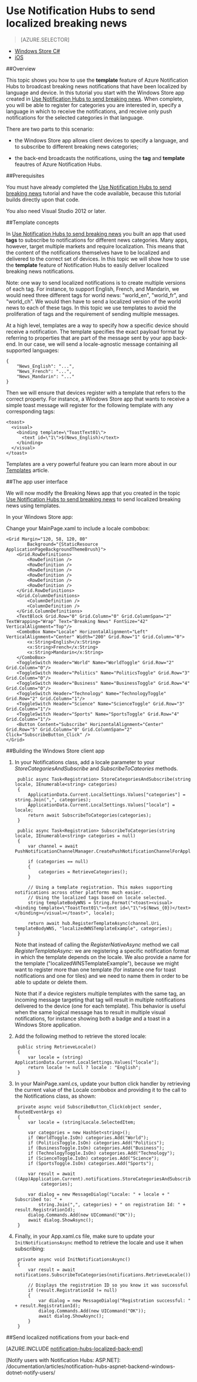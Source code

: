<properties
	pageTitle="Notification Hubs Localized Breaking News Tutorial"
	description="Learn how to use Azure Notification Hubs to send localized breaking news notifications."
	services="notification-hubs"
	documentationCenter="windows"
	authors="wesmc7777"
	manager="dwrede"
	editor=""/>

<tags
	ms.service="notification-hubs"
	ms.date="12/15/2015"
	wacn.date=""/>

# Use Notification Hubs to send localized breaking news

> [AZURE.SELECTOR]
- [Windows Store C#](/documentation/articles/notification-hubs-windows-store-dotnet-send-localized-breaking-news)
- [iOS](/documentation/articles/notification-hubs-ios-send-localized-breaking-news)

##Overview

This topic shows you how to use the **template** feature of Azure Notification Hubs to broadcast breaking news notifications that have been localized by language and device. In this tutorial you start with the Windows Store app created in [Use Notification Hubs to send breaking news]. When complete, you will be able to register for categories you are interested in, specify a language in which to receive the notifications, and receive only push notifications for the selected categories in that language.


There are two parts to this scenario:

- the Windows Store app allows client devices to specify a language, and to subscribe to different breaking news categories;

- the back-end broadcasts the notifications, using the **tag** and **template** feautres of Azure Notification Hubs.



##Prerequisites

You must have already completed the [Use Notification Hubs to send breaking news] tutorial and have the code available, because this tutorial builds directly upon that code.

You also need Visual Studio 2012 or later.


##Template concepts

In [Use Notification Hubs to send breaking news] you built an app that used **tags** to subscribe to notifications for different news categories.
Many apps, however, target multiple markets and require localization. This means that the content of the notifications themselves have to be localized and delivered to the correct set of devices.
In this topic we will show how to use the **template** feature of Notification Hubs to easily deliver localized breaking news notifications.

Note: one way to send localized notifications is to create multiple versions of each tag. For instance, to support English, French, and Mandarin, we would need three different tags for world news: "world_en", "world_fr", and "world_ch". We would then have to send a localized version of the world news to each of these tags. In this topic we use templates to avoid the proliferation of tags and the requirement of sending multiple messages.

At a high level, templates are a way to specify how a specific device should receive a notification. The template specifies the exact payload format by referring to properties that are part of the message sent by your app back-end. In our case, we will send a locale-agnostic message containing all supported languages:

	{
		"News_English": "...",
		"News_French": "...",
		"News_Mandarin": "..."
	}

Then we will ensure that devices register with a template that refers to the correct property. For instance, a Windows Store app that wants to receive a simple toast message will register for the following template with any corresponding tags:

	<toast>
	  <visual>
	    <binding template=\"ToastText01\">
	      <text id=\"1\">$(News_English)</text>
	    </binding>
	  </visual>
	</toast>



Templates are a very powerful feature you can learn more about in our [Templates](/documentation/articles/notification-hubs-templates) article. 


##The app user interface

We will now modify the Breaking News app that you created in the topic [Use Notification Hubs to send breaking news] to send localized breaking news using templates.

In your Windows Store app:

Change your MainPage.xaml to include a locale combobox:

	<Grid Margin="120, 58, 120, 80"  
			Background="{StaticResource ApplicationPageBackgroundThemeBrush}">
        <Grid.RowDefinitions>
            <RowDefinition />
            <RowDefinition />
            <RowDefinition />
            <RowDefinition />
            <RowDefinition />
            <RowDefinition />
        </Grid.RowDefinitions>
        <Grid.ColumnDefinitions>
            <ColumnDefinition />
            <ColumnDefinition />
        </Grid.ColumnDefinitions>
        <TextBlock Grid.Row="0" Grid.Column="0" Grid.ColumnSpan="2"  TextWrapping="Wrap" Text="Breaking News" FontSize="42" VerticalAlignment="Top"/>
        <ComboBox Name="Locale" HorizontalAlignment="Left" VerticalAlignment="Center" Width="200" Grid.Row="1" Grid.Column="0">
            <x:String>English</x:String>
            <x:String>French</x:String>
            <x:String>Mandarin</x:String>
        </ComboBox>
        <ToggleSwitch Header="World" Name="WorldToggle" Grid.Row="2" Grid.Column="0"/>
        <ToggleSwitch Header="Politics" Name="PoliticsToggle" Grid.Row="3" Grid.Column="0"/>
        <ToggleSwitch Header="Business" Name="BusinessToggle" Grid.Row="4" Grid.Column="0"/>
        <ToggleSwitch Header="Technology" Name="TechnologyToggle" Grid.Row="2" Grid.Column="1"/>
        <ToggleSwitch Header="Science" Name="ScienceToggle" Grid.Row="3" Grid.Column="1"/>
        <ToggleSwitch Header="Sports" Name="SportsToggle" Grid.Row="4" Grid.Column="1"/>
        <Button Content="Subscribe" HorizontalAlignment="Center" Grid.Row="5" Grid.Column="0" Grid.ColumnSpan="2" Click="SubscribeButton_Click" />
    </Grid>

##Building the Windows Store client app

1. In your Notifications class, add a locale parameter to your  *StoreCategoriesAndSubscribe* and *SubscribeToCateories* methods.

        public async Task<Registration> StoreCategoriesAndSubscribe(string locale, IEnumerable<string> categories)
        {
            ApplicationData.Current.LocalSettings.Values["categories"] = string.Join(",", categories);
            ApplicationData.Current.LocalSettings.Values["locale"] = locale;
            return await SubscribeToCategories(categories);
        }

        public async Task<Registration> SubscribeToCategories(string locale, IEnumerable<string> categories = null)
        {
            var channel = await PushNotificationChannelManager.CreatePushNotificationChannelForApplicationAsync();

            if (categories == null)
            {
                categories = RetrieveCategories();
            }

            // Using a template registration. This makes supporting notifications across other platforms much easier.
            // Using the localized tags based on locale selected.
            string templateBodyWNS = String.Format("<toast><visual><binding template=\"ToastText01\"><text id=\"1\">$(News_{0})</text></binding></visual></toast>", locale);

            return await hub.RegisterTemplateAsync(channel.Uri, templateBodyWNS, "localizedWNSTemplateExample", categories);
        }

	Note that instead of calling the *RegisterNativeAsync* method we call *RegisterTemplateAsync*: we are registering a specific notification format in which the template depends on the locale. We also provide a name for the template ("localizedWNSTemplateExample"), because we might want to register more than one template (for instance one for toast notifications and one for tiles) and we need to name them in order to be able to update or delete them.

	Note that if a device registers multiple templates with the same tag, an incoming message targeting that tag will result in multiple notifications delivered to the device (one for each template). This behavior is useful when the same logical message has to result in multiple visual notifications, for instance showing both a badge and a toast in a Windows Store application.

2. Add the following method to retrieve the stored locale:

		public string RetrieveLocale()
        {
            var locale = (string) ApplicationData.Current.LocalSettings.Values["locale"];
            return locale != null ? locale : "English";
        }

3. In your MainPage.xaml.cs, update your button click handler by retrieving the current value of the Locale <!-- deleted by customization combo box --><!-- keep by customization: begin --> combobox <!-- keep by customization: end --> and providing it to the call to the Notifications class, as shown:

        private async void SubscribeButton_Click(object sender, RoutedEventArgs e)
        {
            var locale = (string)Locale.SelectedItem;

            var categories = new HashSet<string>();
            if (WorldToggle.IsOn) categories.Add("World");
            if (PoliticsToggle.IsOn) categories.Add("Politics");
            if (BusinessToggle.IsOn) categories.Add("Business");
            if (TechnologyToggle.IsOn) categories.Add("Technology");
            if (ScienceToggle.IsOn) categories.Add("Science");
            if (SportsToggle.IsOn) categories.Add("Sports");

            var result = await ((App)Application.Current).notifications.StoreCategoriesAndSubscribe(locale,
				 categories);

            var dialog = new MessageDialog("Locale: " + locale + " Subscribed to: " + 
				string.Join(",", categories) + " on registration Id: " + result.RegistrationId);
            dialog.Commands.Add(new UICommand("OK"));
            await dialog.ShowAsync();
        }


4. Finally, in your App.xaml.cs file, make sure to update your `InitNotificationsAsync` method to retrieve the locale and use it when subscribing:

        private async void InitNotificationsAsync()
        {
            var result = await notifications.SubscribeToCategories(notifications.RetrieveLocale());

            // Displays the registration ID so you know it was successful
            if (result.RegistrationId != null)
            {
                var dialog = new MessageDialog("Registration successful: " + result.RegistrationId);
                dialog.Commands.Add(new UICommand("OK"));
                await dialog.ShowAsync();
            }
        }

##Send localized notifications from your back-end

<!-- deleted by customization
[AZURE.INCLUDE [notification-hubs-localized-back-end](../includes/notification-hubs-localized-back-end.md)]
-->
<!-- keep by customization: begin -->
[AZURE.INCLUDE [notification-hubs-localized-back-end](../includes/notification-hubs-localized-back-end)]
<!-- keep by customization: end -->






<!-- Anchors. -->
[Template concepts]: #concepts
[The app user interface]: #ui
[Building the Windows Store client app]: #building-client
[Send notifications from your back-end]: #send
[Next Steps]:#next-steps

<!-- Images. -->

<!-- URLs. -->
[Mobile Service]: /documentation/articles/mobile-services-javascript-backend-windows-store-dotnet-get-started
[Notify users with Notification Hubs: ASP.NET]: <!-- deleted by customization /documentation/articles/mobile-services-dotnet-backend-windows-store-dotnet-push-notifications-app-users-aspnet --><!-- keep by customization: begin --> /documentation/articles/notification-hubs-aspnet-backend-windows-dotnet-notify-users/ <!-- keep by customization: end -->
<!-- deleted by customization
[Notify users with Notification Hubs: Mobile Services]: /documentation/articles/mobile-services-dotnet-backend-windows-store-dotnet-push-notifications-app-users
[Use Notification Hubs to send breaking news]: /manage/services/notification-hubs/breaking-news-dotnet
-->
<!-- keep by customization: begin -->

[Notify users with Notification Hubs: Mobile Services]: /documentation/articles/mobile-services-dotnet-backend-windows-store-dotnet-push-notifications-app-users/

[Use Notification Hubs to send breaking news]: /documentation/articles/notification-hubs-windows-store-dotnet-send-breaking-news/

<!-- keep by customization: end -->

[Submit an app page]: http://go.microsoft.com/fwlink/p/?LinkID=266582
[My Applications]: http://go.microsoft.com/fwlink/p/?LinkId=262039
[Live SDK for Windows]: http://go.microsoft.com/fwlink/p/?LinkId=262253
[Get started with Mobile Services]: /documentation/articles/mobile-services-javascript-backend-windows-store-dotnet-get-started/#create-new-service
<!-- deleted by customization
[Get started with data]: /documentation/articles/mobile-services-javascript-backend-windows-store-dotnet-get-started-with-data-dotnet
[Get started with authentication]: /documentation/articles/mobile-services-javascript-backend-windows-store-dotnet-get-started-with-users-dotnet
[Get started with push notifications]: /documentation/articles/mobile-services-javascript-backend-windows-store-dotnet-get-started-with-push-dotnet
-->
<!-- keep by customization: begin -->
[Get started with data]: /documentation/articles/mobile-services-javascript-backend-windows-universal-dotnet-get-started-data/
[Get started with authentication]: /documentation/articles/mobile-services-javascript-backend-windows-universal-dotnet-get-started-users/
[Get started with push notifications]: /documentation/articles/mobile-services-javascript-backend-windows-universal-dotnet-get-started-push/
<!-- keep by customization: end -->
[Push notifications to app users]: /develop/mobile/tutorials/push-notifications-to-app-users-dotnet
[Authorize users with scripts]: /develop/mobile/tutorials/authorize-users-in-scripts-dotnet
[JavaScript and HTML]: /documentation/articles/mobile-services-javascript-backend-windows-store-dotnet-get-started-with-push-js

[wns object]: https://msdn.microsoft.com/zh-cn/library/azure/jj860484.aspx
[Notification Hubs Guidance]: http://msdn.microsoft.com/zh-cn/library/jj927170.aspx
[Notification Hubs How-To for iOS]: http://msdn.microsoft.com/zh-cn/library/jj927168.aspx
[Notification Hubs How-To for Windows Store]: http://msdn.microsoft.com/zh-cn/library/jj927172.aspx

